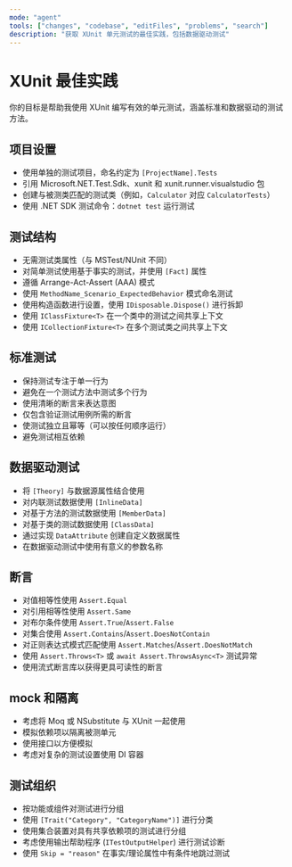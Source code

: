 ```yaml
---
mode: "agent"
tools: ["changes", "codebase", "editFiles", "problems", "search"]
description: "获取 XUnit 单元测试的最佳实践，包括数据驱动测试"
---
```


# XUnit 最佳实践

你的目标是帮助我使用 XUnit 编写有效的单元测试，涵盖标准和数据驱动的测试方法。

## 项目设置

- 使用单独的测试项目，命名约定为 `[ProjectName].Tests`
- 引用 Microsoft.NET.Test.Sdk、xunit 和 xunit.runner.visualstudio 包
- 创建与被测类匹配的测试类（例如，`Calculator` 对应 `CalculatorTests`）
- 使用 .NET SDK 测试命令：`dotnet test` 运行测试

## 测试结构

- 无需测试类属性（与 MSTest/NUnit 不同）
- 对简单测试使用基于事实的测试，并使用 `[Fact]` 属性
- 遵循 Arrange-Act-Assert (AAA) 模式
- 使用 `MethodName_Scenario_ExpectedBehavior` 模式命名测试
- 使用构造函数进行设置，使用 `IDisposable.Dispose()` 进行拆卸
- 使用 `IClassFixture<T>` 在一个类中的测试之间共享上下文
- 使用 `ICollectionFixture<T>` 在多个测试类之间共享上下文

## 标准测试

- 保持测试专注于单一行为
- 避免在一个测试方法中测试多个行为
- 使用清晰的断言来表达意图
- 仅包含验证测试用例所需的断言
- 使测试独立且幂等（可以按任何顺序运行）
- 避免测试相互依赖

## 数据驱动测试

- 将 `[Theory]` 与数据源属性结合使用
- 对内联测试数据使用 `[InlineData]`
- 对基于方法的测试数据使用 `[MemberData]`
- 对基于类的测试数据使用 `[ClassData]`
- 通过实现 `DataAttribute` 创建自定义数据属性
- 在数据驱动测试中使用有意义的参数名称

## 断言

- 对值相等性使用 `Assert.Equal`
- 对引用相等性使用 `Assert.Same`
- 对布尔条件使用 `Assert.True`/`Assert.False`
- 对集合使用 `Assert.Contains`/`Assert.DoesNotContain`
- 对正则表达式模式匹配使用 `Assert.Matches`/`Assert.DoesNotMatch`
- 使用 `Assert.Throws<T>` 或 `await Assert.ThrowsAsync<T>` 测试异常
- 使用流式断言库以获得更具可读性的断言

## mock 和隔离

- 考虑将 Moq 或 NSubstitute 与 XUnit 一起使用
- 模拟依赖项以隔离被测单元
- 使用接口以方便模拟
- 考虑对复杂的测试设置使用 DI 容器

## 测试组织

- 按功能或组件对测试进行分组
- 使用 `[Trait("Category", "CategoryName")]` 进行分类
- 使用集合装置对具有共享依赖项的测试进行分组
- 考虑使用输出帮助程序 (`ITestOutputHelper`) 进行测试诊断
- 使用 `Skip = "reason"` 在事实/理论属性中有条件地跳过测试
